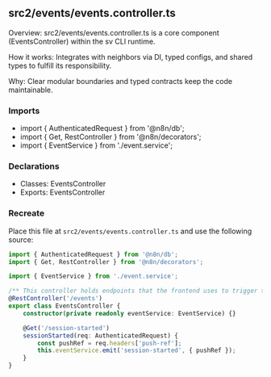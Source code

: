 ## src2/events/events.controller.ts

Overview: src2/events/events.controller.ts is a core component (EventsController) within the sv CLI runtime.

How it works: Integrates with neighbors via DI, typed configs, and shared types to fulfill its responsibility.

Why: Clear modular boundaries and typed contracts keep the code maintainable.

### Imports

- import { AuthenticatedRequest } from '@n8n/db';
- import { Get, RestController } from '@n8n/decorators';
- import { EventService } from './event.service';

### Declarations

- Classes: EventsController
- Exports: EventsController

### Recreate

Place this file at `src2/events/events.controller.ts` and use the following source:

```ts
import { AuthenticatedRequest } from '@n8n/db';
import { Get, RestController } from '@n8n/decorators';

import { EventService } from './event.service';

/** This controller holds endpoints that the frontend uses to trigger telemetry events */
@RestController('/events')
export class EventsController {
	constructor(private readonly eventService: EventService) {}

	@Get('/session-started')
	sessionStarted(req: AuthenticatedRequest) {
		const pushRef = req.headers['push-ref'];
		this.eventService.emit('session-started', { pushRef });
	}
}

```

